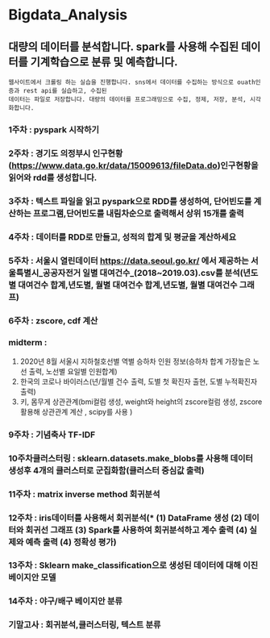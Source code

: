 # Bigdata_Analysis

##  대량의 데이터를 분석합니다. spark를 사용해 수집된 데이터를 기계학습으로 분류 및 예측합니다. 
    웹사이트에서 크롤링 하는 실습을 진행합니다. sns에서 데이터를 수집하는 방식으로 ouath인증과 rest api를 실습하고, 수집된
    데이터는 파일로 저장합니다. 대량의 데이터를 프로그래밍으로 수집, 정제, 저장, 분석, 시각화합니다. 

### 1주차 : pyspark 시작하기
### 2주차 : 경기도 의정부시 인구현황(https://www.data.go.kr/data/15009613/fileData.do)인구현황을 읽어와 rdd를 생성합니다. 
### 3주차 : 텍스트 파일을 읽고 pyspark으로 RDD를 생성하여, 단어빈도를 계산하는 프로그램,단어빈도를 내림차순으로 출력해서 상위 15개를 출력

### 4주차 : 데이터를 RDD로 만들고, 성적의 합계 및 평균을 계산하세요
### 5주차 : 서울시 열린데이터 https://data.seoul.go.kr/ 에서 제공하는 서울특별시_공공자전거 일별 대여건수_(2018~2019.03).csv를 분석(년도별 대여건수 합계,년도별, 월별 대여건수 합계,년도별, 월별 대여건수 그래프)
### 6주차 : zscore, cdf 계산


### midterm : 

   1. 2020년 8월 서울시 지하철호선별 역별 승하차 인원 정보(승하차 합계 가장높은 노선 출력, 노선별 요일별 인원합계)
   2. 한국의 코로나 바이러스(년/월별 건수 출력, 도별 첫 확진자 출현, 도별 누적확진자 출력)
   3. 키, 몸무게 상관관계(bmi컬럼 생성, weight와 height의 zscore컬럼 생성, zscore 활용해 상관관계 계산 , scipy를 사용 )
  
### 9주차 : 기념축사 TF-IDF
### 10주차클러스터링 : sklearn.datasets.make_blobs를 사용해 데이터 생성후 4개의 클러스터로 군집화함(클러스터 중심값 출력)
### 11주차 : matrix inverse method 회귀분석
### 12주차 : iris데이터를 사용해서 회귀분석(* (1) DataFrame 생성 (2) 데이터와 회귀선 그래프 (3) Spark를 사용하여 회귀분석하고 계수 출력 (4) 실제와 예측 출력 (4) 정확성 평가)
### 13주차 : Sklearn make_classification으로 생성된 데이터에 대해 이진 베이지안 모델
### 14주차 : 야구/배구 베이지안 분류
### 기말고사 : 회귀분석,클러스터링, 텍스트 분류
